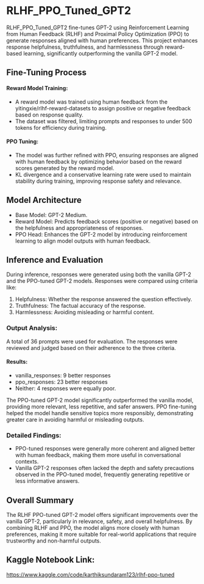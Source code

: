 # RLHF_PPO_Tuned_GPT2
RLHF_PPO_Tuned_GPT2 fine-tunes GPT-2 using Reinforcement Learning from Human Feedback (RLHF) and Proximal Policy Optimization (PPO) to generate responses aligned with human preferences. This project enhances response helpfulness, truthfulness, and harmlessness through reward-based learning, significantly outperforming the vanilla GPT-2 model.

## Fine-Tuning Process  
#### Reward Model Training:  

- A reward model was trained using human feedback from the yitingxie/rlhf-reward-datasets to assign positive or negative feedback based on response quality. 
- The dataset was filtered, limiting prompts and responses to under 500 tokens for efficiency during training.
  
#### PPO Tuning:  
  
- The model was further refined with PPO, ensuring responses are aligned with human feedback by optimizing behavior based on the reward scores generated by the reward model.
- KL divergence and a conservative learning rate were used to maintain stability during training, improving response safety and relevance.
  
## Model Architecture  

- Base Model: GPT-2 Medium.  
- Reward Model: Predicts feedback scores (positive or negative) based on the helpfulness and appropriateness of responses.  
- PPO Head: Enhances the GPT-2 model by introducing reinforcement learning to align model outputs with human feedback.
  
## Inference and Evaluation  

During inference, responses were generated using both the vanilla GPT-2 and the PPO-tuned GPT-2 models. Responses were compared using criteria like:

1. Helpfulness: Whether the response answered the question effectively.  
2. Truthfulness: The factual accuracy of the response.  
3. Harmlessness: Avoiding misleading or harmful content.  
  
### Output Analysis:
A total of 36 prompts were used for evaluation. The responses were reviewed and judged based on their adherence to the three criteria.

#### Results:

- vanilla_responses: 9 better responses  
- ppo_responses: 23 better responses  
- Neither: 4 responses were equally poor.
  
The PPO-tuned GPT-2 model significantly outperformed the vanilla model, providing more relevant, less repetitive, and safer answers. PPO fine-tuning helped the model handle sensitive topics more responsibly, demonstrating greater care in avoiding harmful or misleading outputs.  

### Detailed Findings:
 
- PPO-tuned responses were generally more coherent and aligned better with human feedback, making them more useful in conversational contexts.  
- Vanilla GPT-2 responses often lacked the depth and safety precautions observed in the PPO-tuned model, frequently generating repetitive or less informative answers.
  
## Overall Summary
  
The RLHF PPO-tuned GPT-2 model offers significant improvements over the vanilla GPT-2, particularly in relevance, safety, and overall helpfulness. By combining RLHF and PPO, the model aligns more closely with human preferences, making it more suitable for real-world applications that require trustworthy and non-harmful outputs.

## Kaggle Notebook Link:  
https://www.kaggle.com/code/karthiksundaram123/rlhf-ppo-tuned

